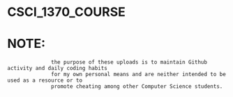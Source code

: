 # CSCI_1370_COURSE
# NOTE: 
                  the purpose of these uploads is to maintain Github activity and daily coding habits
                  for my own personal means and are neither intended to be used as a resource or to
                  promote cheating among other Computer Science students.
